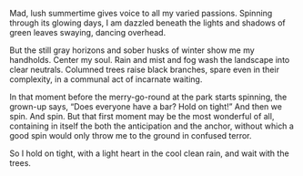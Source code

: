 Mad, lush summertime gives voice to all my varied passions. Spinning through its glowing days, I am dazzled beneath the lights and shadows of green leaves swaying, dancing overhead.

But the still gray horizons and sober husks of winter show me my handholds. Center my soul. Rain and mist and fog wash the landscape into clear neutrals. Columned trees raise black branches, spare even in their complexity, in a communal act of incarnate waiting.

In that moment before the merry-go-round at the park starts spinning, the grown-up says, “Does everyone have a bar? Hold on tight!” And then we spin. And spin. But that first moment may be the most wonderful of all, containing in itself the both the anticipation and the anchor, without which a good spin would only throw me to the ground in confused terror.

So I hold on tight, with a light heart in the cool clean rain, and wait with the trees.